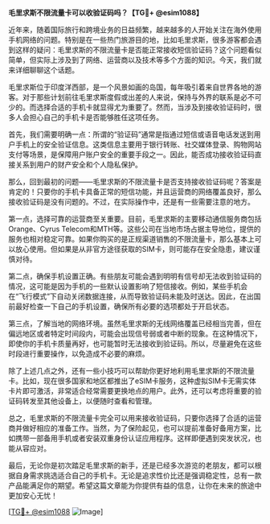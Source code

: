 **毛里求斯不限流量卡可以收验证码吗？【TG💪+ @esim1088】**

近年来，随着国际旅行和跨境业务的日益频繁，越来越多的人开始关注在海外使用手机网络的问题。特别是在一些热门旅游目的地，比如毛里求斯，很多游客都会遇到这样的疑问：毛里求斯的不限流量卡是否能正常接收短信验证码？这个问题看似简单，但实际上涉及到了网络、运营商以及技术等多个方面的知识。今天，我们就来详细聊聊这个话题。

毛里求斯位于印度洋西部，是一个风景如画的岛国，每年吸引着来自世界各地的游客。对于那些计划前往毛里求斯度假或出差的人来说，保持与外界的联系是必不可少的。而选择合适的手机卡就显得尤为重要了。然而，当涉及到接收验证码时，很多人会担心自己的手机卡是否能够胜任这项任务。

首先，我们需要明确一点：所谓的“验证码”通常是指通过短信或语音电话发送到用户手机上的安全验证信息。这类信息主要用于银行转账、社交媒体登录、购物网站支付等场景，是保障用户账户安全的重要手段之一。因此，能否成功接收验证码直接关系到用户的财产安全和个人隐私保护。

那么，回到最初的问题——毛里求斯的不限流量卡是否支持接收验证码呢？答案是肯定的！只要你的手机卡具备正常的短信功能，并且运营商的网络覆盖良好，那么接收验证码是没有问题的。不过，在实际操作中，还是有一些需要注意的地方。

第一点，选择可靠的运营商至关重要。目前，毛里求斯的主要移动通信服务商包括Orange、Cyrus Telecom和MTH等。这些公司在当地市场占据主导地位，提供的服务也相对稳定可靠。如果你购买的是正规渠道销售的不限流量卡，那么基本上可以放心使用。但如果是从非官方途径获取的SIM卡，则可能存在安全隐患，建议谨慎对待。

第二点，确保手机设置正确。有些朋友可能会遇到明明有信号却无法收到验证码的情况，这可能是因为手机的一些默认设置影响了短信接收。例如，某些手机会在“飞行模式”下自动关闭数据连接，从而导致验证码未能及时送达。因此，在出国前最好检查一下自己的手机设置，确保所有必要的选项都处于开启状态。

第三点，了解当地的网络环境。虽然毛里求斯的无线网络覆盖已经相当完善，但在偏远地区或者特定时间段内，可能会出现信号弱或者中断的现象。在这种情况下，即使你的手机卡质量再好，也可能暂时无法接收到验证码。所以，尽量避免在这些时段进行重要操作，以免造成不必要的麻烦。

除了上述几点之外，还有一些小技巧可以帮助你更好地利用毛里求斯的不限流量卡。比如，现在很多国家和地区都推出了eSIM卡服务，这种虚拟SIM卡无需实体卡片即可激活，非常适合经常需要更换地点的用户。此外，还可以考虑将重要的验证码转发至其他设备上，以便随时查看和管理。

总之，毛里求斯的不限流量卡完全可以用来接收验证码，只要你选择了合适的运营商并做好相应的准备工作。当然，为了保险起见，也可以提前准备好备用方案，比如携带一部备用手机或者安装双重身份认证应用程序。这样即便遇到突发状况，也能从容应对。

最后，无论你是初次踏足毛里求斯的新手，还是已经多次游览的老朋友，都可以根据自身需求挑选适合自己的手机卡。无论是追求性价比还是强调稳定性，总有一款产品能满足你的期望。希望这篇文章能为你提供有益的信息，让你在未来的旅途中更加安心无忧！

[[TG💪+ @esim1088](https://t.me/s/esim1088) ![Image](https://i.postimg.cc/4NQfJmqS/Snipaste-2025-05-13-00-14-12.png)]